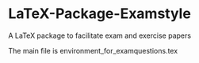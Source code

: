 # LaTeX-Package-Examstyle
A LaTeX package to facilitate exam and exercise papers

The main file is environment_for_examquestions.tex